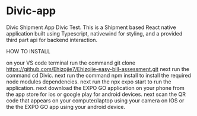 # Divic-app
Divic Shipment App
Divic Test. This is a Shipment based React native application built using Typescript, nativewind for styling, and a provided third part api for backend interaction.

HOW TO INSTALL

on your VS code terminal run the command git clone https://github.com/Ehizojie7/Ehizojie-easy-bill-assessment.git
next run the command cd Divic.
next run the command npm install to install the required node modules dependencies.
next run the npx expo start to run the application.
next download the EXPO GO application on your phone from the app store for ios or google play for android devices.
next scan the QR code that appears on your computer/laptop using your camera on IOS or the the EXPO GO app using your android device.
